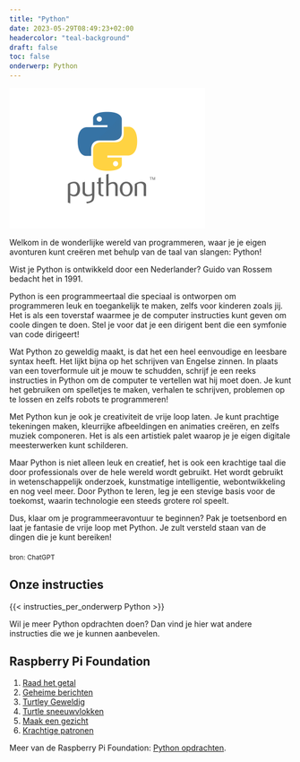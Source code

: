 ```yaml
---
title: "Python"
date: 2023-05-29T08:49:23+02:00
headercolor: "teal-background"
draft: false
toc: false
onderwerp: Python
---
```


![Python logo](/onderwerpen/logos/python.png)

Welkom in de wonderlijke wereld van programmeren, waar je je eigen avonturen kunt creëren met behulp van de taal van slangen: Python!


<!--more-->

Wist je Python is ontwikkeld door een Nederlander? Guido van Rossem bedacht het in 1991.

Python is een programmeertaal die speciaal is ontworpen om programmeren leuk en toegankelijk te maken, zelfs voor kinderen zoals jij. Het is als een toverstaf waarmee je de computer instructies kunt geven om coole dingen te doen. Stel je voor dat je een dirigent bent die een symfonie van code dirigeert!

Wat Python zo geweldig maakt, is dat het een heel eenvoudige en leesbare syntax heeft. Het lijkt bijna op het schrijven van Engelse zinnen. In plaats van een toverformule uit je mouw te schudden, schrijf je een reeks instructies in Python om de computer te vertellen wat hij moet doen. Je kunt het gebruiken om spelletjes te maken, verhalen te schrijven, problemen op te lossen en zelfs robots te programmeren!

Met Python kun je ook je creativiteit de vrije loop laten. Je kunt prachtige tekeningen maken, kleurrijke afbeeldingen en animaties creëren, en zelfs muziek componeren. Het is als een artistiek palet waarop je je eigen digitale meesterwerken kunt schilderen.

Maar Python is niet alleen leuk en creatief, het is ook een krachtige taal die door professionals over de hele wereld wordt gebruikt. Het wordt gebruikt in wetenschappelijk onderzoek, kunstmatige intelligentie, webontwikkeling en nog veel meer. Door Python te leren, leg je een stevige basis voor de toekomst, waarin technologie een steeds grotere rol speelt.

Dus, klaar om je programmeeravontuur te beginnen? Pak je toetsenbord en laat je fantasie de vrije loop met Python. Je zult versteld staan van de dingen die je kunt bereiken!

<sub>bron: ChatGPT</sub>

## Onze instructies
{{< instructies_per_onderwerp Python >}}

Wil je meer Python opdrachten doen? Dan vind je hier wat andere instructies die we je kunnen aanbevelen.

## Raspberry Pi Foundation

1. [Raad het getal](https://projects.raspberrypi.org/nl-NL/projects/cd-beginner-python-sushi/3)
2. [Geheime berichten](https://projects.raspberrypi.org/nl-NL/projects/secret-messages/0)
3. [Turtley Geweldig](https://projects.raspberrypi.org/nl-NL/projects/turtley-amazing)
4. [Turtle sneeuwvlokken](https://projects.raspberrypi.org/nl-NL/projects/turtle-snowflakes)
5. [Maak een gezicht](https://projects.raspberrypi.org/nl-NL/projects/make-a-face)
6. [Krachtige patronen](https://projects.raspberrypi.org/nl-NL/projects/powerful-patterns )

Meer van de Raspberry Pi Foundation: [Python opdrachten](https://projects.raspberrypi.org/nl-NL/projects?software[]=python).
